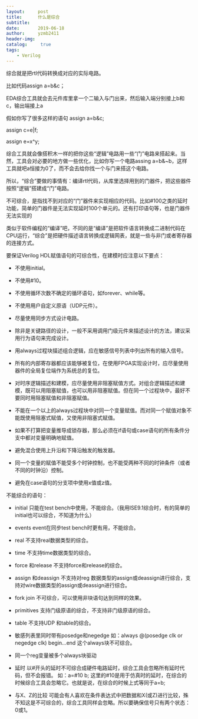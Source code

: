 ```yaml
---
layout:     post
title:      什么是综合
subtitle:   
date:       2019-06-18
author:     yzmb2411
header-img: 
catalog: 	 true
tags:
    - Verilog
---
```

综合就是把rtl代码转换成对应的实际电路。

比如代码assign a=b&c；

EDA综合工具就会去元件库里拿一个二输入与门出来，然后输入端分别接上b和c，输出端接上a

假如你写了很多这样的语句
assign a=b&c;

assign c=e|f;

assign e=x^y;

综合工具就会像搭积木一样的把你这些“逻辑”电路用一些“门”电路来搭起来。当然，工具会对必要的地方做一些优化，比如你写一个电路assing a=b&~b，这样工具就吧a恒接为0了，而不会去给你找一个与门来搭这个电路。

所以，“综合”要做的事情有：编译rtl代码，从库里选择用到的门器件，把这些器件按照“逻辑”搭建成“门”电路。

不可综合，是指找不到对应的“门”器件来实现相应的代码。比如#100之类的延时功能，简单的门器件是无法实现延时100个单元的。还有打印语句等，也是门器件无法实现的 

类似于软件编程的“编译”吧，不同的是“编译”是把软件语言转换成二进制代码在CPU运行，“综合”是把硬件描述语言转换成逻辑网表，就是一些与非门或者寄存器的连接方式。

要保证Verilog HDL赋值语句的可综合性，在建模时应注意以下要点：

 -  不使用initial。

 - 不使用#10。

 - 不使用循环次数不确定的循环语句，如forever、while等。

 - 不使用用户自定义原语（UDP元件）。

 - 尽量使用同步方式设计电路。

 - 除非是关键路径的设计，一般不采用调用门级元件来描述设计的方法，建议采用行为语句来完成设计。

 - 用always过程块描述组合逻辑，应在敏感信号列表中列出所有的输入信号。

 - 所有的内部寄存器都应该能够被复位，在使用FPGA实现设计时，应尽量使用器件的全局复位端作为系统总的复位。

 - 对时序逻辑描述和建模，应尽量使用非阻塞赋值方式。对组合逻辑描述和建模，既可以用阻塞赋值，也可以用非阻塞赋值。但在同一个过程块中，最好不要同时用阻塞赋值和非阻塞赋值。

 - 不能在一个以上的always过程块中对同一个变量赋值。而对同一个赋值对象不能既使用阻塞式赋值，又使用非阻塞式赋值。

 - 如果不打算把变量推导成锁存器，那么必须在if语句或case语句的所有条件分支中都对变量明确地赋值。

 - 避免混合使用上升沿和下降沿触发的触发器。

 - 同一个变量的赋值不能受多个时钟控制，也不能受两种不同的时钟条件（或者不同的时钟沿）控制。

 - 避免在case语句的分支项中使用x值或z值。

 不能综合的语句：

 - initial            只能在test bench中使用，不能综合。（我用ISE9.1综合时，有的简单的initial也可以综合，不知道为什么）

 - events             event在同步test bench时更有用，不能综合。

 - real               不支持real数据类型的综合。

 - time               不支持time数据类型的综合。

 - force 和release    不支持force和release的综合。

 - assign 和deassign  不支持对reg 数据类型的assign或deassign进行综合，支持对wire数据类型的assign或deassign进行综合。

 - fork join          不可综合，可以使用非块语句达到同样的效果。

 - primitives         支持门级原语的综合，不支持非门级原语的综合。

 - table              不支持UDP 和table的综合。

 - 敏感列表里同时带有posedge和negedge  如：always @(posedge clk or negedge clk) begin...end   这个always块不可综合。

 - 同一个reg变量被多个always块驱动

 - 延时              以#开头的延时不可综合成硬件电路延时，综合工具会忽略所有延时代码，但不会报错。 如：a=#10 b; 这里的#10是用于仿真时的延时，在综合的时候综合工具会忽略它。也就是说，在综合的时候上式等同于a=b;

 - 与X、Z的比较      可能会有人喜欢在条件表达式中把数据和X(或Z)进行比较，殊不知这是不可综合的，综合工具同样会忽略。所以要确保信号只有两个状态：0或1。
